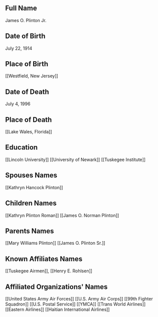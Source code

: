 ## Full Name
James O. Plinton Jr.

## Date of Birth
July 22, 1914

## Place of Birth
[[Westfield, New Jersey]]

## Date of Death
July 4, 1996

## Place of Death
[[Lake Wales, Florida]]

## Education
[[Lincoln University]]
[[University of Newark]]
[[Tuskegee Institute]]

## Spouses Names
[[Kathryn Hancock Plinton]]

## Children Names
[[Kathryn Plinton Roman]]
[[James O. Norman Plinton]]

## Parents Names
[[Mary Williams Plinton]]
[[James O. Plinton Sr.]]

## Known Affiliates Names
[[Tuskegee Airmen]], [[Henry E. Rohlsen]]


## Affiliated Organizations' Names
[[United States Army Air Forces]]
[[U.S. Army Air Corps]]
[[99th Fighter Squadron]]
[[U.S. Postal Service]]
[[YMCA]]
[[Trans World Airlines]]
[[Eastern Airlines]]
[[Haitian International Airlines]]

